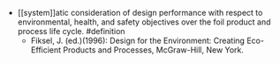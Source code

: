 - [[system]]atic consideration of design performance with respect to environmental, health, and safety objectives over the foil product and process life cycle. #definition
	- Fiksel, J. (ed.)(1996): Design for the Environment: Creating Eco-Efficient Products and Processes,
	  McGraw-Hill, New York.